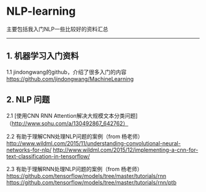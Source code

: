 # NLP-learning

主要包括我入门NLP一些比较好的资料汇总

- - -  
## 1. 机器学习入门资料

1.1 jindongwang的github，介绍了很多入门的内容   
https://github.com/jindongwang/MachineLearning

## 2. NLP 问题

2.1 [使用CNN RNN Attention解决大规模文本分类问题] （http://www.sohu.com/a/130492867_642762）

2.2 有助于理解CNN处理NLP问题的案例（from 杨老师）   
http://www.wildml.com/2015/11/understanding-convolutional-neural-networks-for-nlp/
http://www.wildml.com/2015/12/implementing-a-cnn-for-text-classification-in-tensorflow/

2.3 有助于理解RNN处理NLP问题的案例（from 杨老师）
https://github.com/tensorflow/models/tree/master/tutorials/rnn
https://github.com/tensorflow/models/tree/master/tutorials/rnn/ptb



